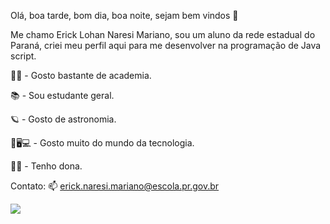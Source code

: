 Olá, boa tarde, bom dia, boa noite, sejam bem vindos 🙈

Me chamo Erick Lohan Naresi Mariano, sou um aluno da rede estadual do Paraná, criei meu perfil aqui para me desenvolver na programação de Java script.

🏋‍♂️ - Gosto bastante de academia.

📚 - Sou estudante geral.

🪐 - Gosto de astronomia.

📱🖥💻 - Gosto muito do mundo da tecnologia.

👰🤵 -  Tenho dona.

Contato: 📫 erick.naresi.mariano@escola.pr.gov.br

![](https://media.tenor.com/PnjZwIFVGocAAAAC/the-spectacular-spider-man-spectacular-spider-man.gif)



